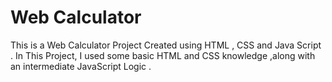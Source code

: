 # Web Calculator
This is a Web Calculator Project Created using HTML , CSS and Java Script .
In This Project, I used some basic HTML and CSS knowledge ,along with an intermediate JavaScript Logic .